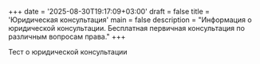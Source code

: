 +++
date = '2025-08-30T19:17:09+03:00'
draft = false
title = 'Юридическая консультация'
main = false
description = "Информация о юридической консультации. Бесплатная первичная консультация по различным вопросам права."
+++

Тест о юридической консультации